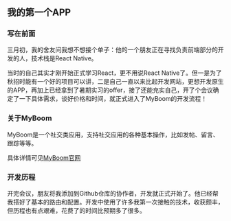 # 

## 我的第一个APP

### 写在前面

三月初，我的舍友问我想不想接个单子：他的一个朋友正在寻找负责前端部分的开发的人，技术栈是React Native。

当时的自己其实才刚开始正式学习React，更不用说React Native了。但一是为了秋招时能有一个好的项目可以讲，二是自己一直以来比起开发网站，更想开发原生的APP，再加上已经拿到了暑期实习的offer，接了还能充实自己，开了个会议确定了一下具体需求，谈好价格和时间，就正式进入了MyBoom的开发流程！

### 关于MyBoom

MyBoom是一个社交类应用，支持社交应用的各种基本操作，比如发帖、留言、跟踪等等。

具体详情可见[MyBoom官网](myboom.tw)

### 开发历程

开完会议，朋友将我添加到Github仓库的协作者，开发就正式开始了。他已经帮我搭好了基本的路由和配置。开发中使用了许多我第一次接触的技术，收获颇丰，但历程也有点艰难，花费了的时间比预期多了很多。




